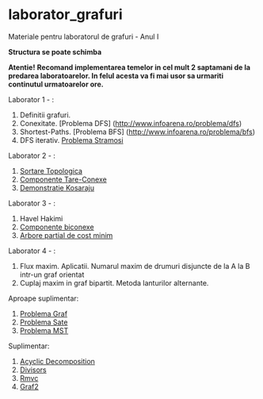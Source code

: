 # laborator_grafuri
Materiale pentru laboratorul de grafuri - Anul I

**Structura se poate schimba**

**Atentie!**
**Recomand implementarea temelor in cel mult 2 saptamani de la predarea laboratoarelor. In felul acesta va fi mai usor sa urmariti continutul urmatoarelor ore.**

Laborator 1 - :

1. Definitii grafuri.
2. Conexitate. [Problema DFS]
   (http://www.infoarena.ro/problema/dfs)
3. Shortest-Paths. [Problema BFS]
   (http://www.infoarena.ro/problema/bfs)
4. DFS iterativ. [Problema
   Stramosi](http://www.infoarena.ro/problema/stramosi)

Laborator 2 - :

1. [Sortare Topologica](http://www.infoarena.ro/problema/sortaret)
2. [Componente Tare-Conexe](http://www.infoarena.ro/problema/ctc)
3. [Demonstratie Kosaraju](http://lcm.csa.iisc.ernet.in/dsa/node171.htmlhttp://lcm.csa.iisc.ernet.in/dsa/node171.html)

Laborator 3 - :

1. Havel Hakimi
2. [Componente biconexe](http://www.infoarena.ro/problema/biconex)
3. [Arbore partial de cost minim](http://www.infoarena.ro/problema/apm)

Laborator 4 - :

1. Flux maxim. Aplicatii. Numarul maxim de drumuri disjuncte de la A la
   B intr-un graf orientat
2. Cuplaj maxim in graf bipartit. Metoda lanturilor alternante.

Aproape suplimentar:

1. [Problema Graf](http://www.infoarena.ro/problema/graf)
2. [Problema Sate](http://www.infoarena.ro/problema/sate)
3. [Problema MST](http://codeforces.com/contest/160/problem/D)

Suplimentar:

1. [Acyclic Decomposition](http://main.edu.pl/en/archive/pa/2010/dek)
2. [Divisors](http://main.edu.pl/en/archive/amppz/2012/dzi)
3. [Rmvc](http://www.infoarena.ro/problema/rmvc)
4. [Graf2](http://www.infoarena.ro/problema/graf2)
